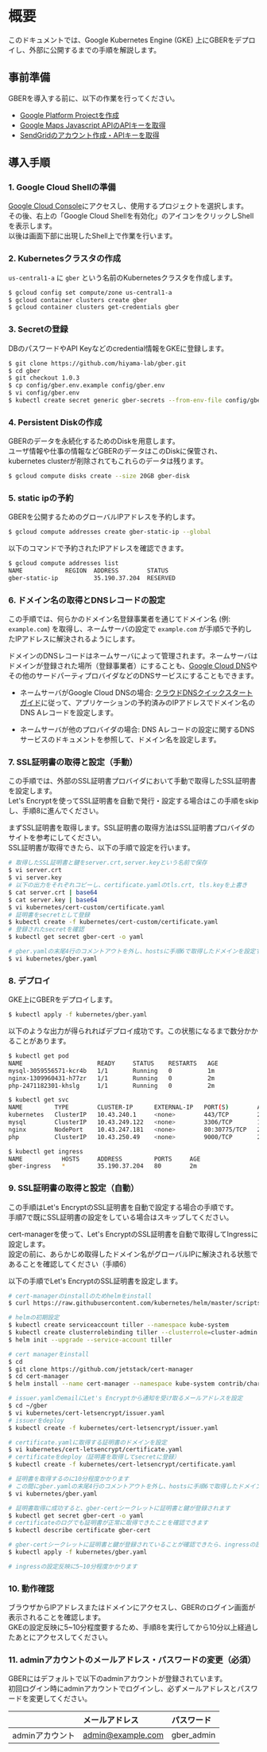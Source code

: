 # 概要

このドキュメントでは、Google Kubernetes Engine (GKE) 上にGBERをデプロイし、外部に公開するまでの手順を解説します。

## 事前準備

GBERを導入する前に、以下の作業を行ってください。

* [Google Platform Projectを作成](https://cloud.google.com/resource-manager/docs/creating-managing-projects)
* [Google Maps Javascript APIのAPIキーを取得](https://developers.google.com/maps/documentation/javascript/get-api-key#key)
* [SendGridのアカウント作成・APIキーを取得](https://sendgrid.kke.co.jp/plan/)

## 導入手順

### 1. Google Cloud Shellの準備

[Google Cloud Console](https://console.cloud.google.com)にアクセスし、使用するプロジェクトを選択します。  
その後、右上の「Google Cloud Shellを有効化」のアイコンをクリックしShellを表示します。  
以後は画面下部に出現したShell上で作業を行います。

### 2. Kubernetesクラスタの作成

`us-central1-a` に `gber` という名前のKubernetesクラスタを作成します。

```bash
$ gcloud config set compute/zone us-central1-a
$ gcloud container clusters create gber
$ gcloud container clusters get-credentials gber
```

### 3. Secretの登録

DBのパスワードやAPI Keyなどのcredential情報をGKEに登録します。

```bash
$ git clone https://github.com/hiyama-lab/gber.git
$ cd gber
$ git checkout 1.0.3
$ cp config/gber.env.example config/gber.env
$ vi config/gber.env
$ kubectl create secret generic gber-secrets --from-env-file config/gber.env
```

### 4. Persistent Diskの作成

GBERのデータを永続化するためのDiskを用意します。  
ユーザ情報や仕事の情報などGBERのデータはこのDiskに保管され、kubernetes clusterが削除されてもこれらのデータは残ります。

```bash
$ gcloud compute disks create --size 20GB gber-disk
```

### 5. static ipの予約

GBERを公開するためのグローバルIPアドレスを予約します。

```bash
$ gcloud compute addresses create gber-static-ip --global
```

以下のコマンドで予約されたIPアドレスを確認できます。

```bash
$ gcloud compute addresses list
NAME            REGION  ADDRESS        STATUS
gber-static-ip          35.190.37.204  RESERVED
```

### 6. ドメイン名の取得とDNSレコードの設定

この手順では、何らかのドメイン名登録事業者を通じてドメイン名 (例: `example.com`) を取得し、ネームサーバの設定で `example.com` が手順5で予約したIPアドレスに解決されるようにします。

ドメインのDNSレコードはネームサーバによって管理されます。ネームサーバはドメインが登録された場所（登録事業者）にすることも、[Google Cloud DNS](https://cloud.google.com/dns/)やその他のサードパーティプロバイダなどのDNSサービスにすることもできます。

* ネームサーバがGoogle Cloud DNSの場合: [クラウドDNSクイックスタートガイド](https://cloud.google.com/dns/quickstart#create_a_new_record)に従って、アプリケーションの予約済みのIPアドレスでドメイン名のDNS Aレコードを設定します。

* ネームサーバが他のプロバイダの場合: DNS Aレコードの設定に関するDNSサービスのドキュメントを参照して、ドメイン名を設定します。

### 7. SSL証明書の取得と設定（手動）

この手順では、外部のSSL証明書プロバイダにおいて手動で取得したSSL証明書を設定します。  
Let's Encryptを使ってSSL証明書を自動で発行・設定する場合はこの手順をskipし、手順8に進んでください。

まずSSL証明書を取得します。SSL証明書の取得方法はSSL証明書プロバイダのサイトを参考にしてください。  
SSL証明書が取得できたら、以下の手順で設定を行います。

```bash
# 取得したSSL証明書と鍵をserver.crt,server.keyという名前で保存
$ vi server.crt
$ vi server.key
# 以下の出力をそれぞれコピーし、certificate.yamlのtls.crt, tls.keyを上書き
$ cat server.crt | base64
$ cat server.key | base64
$ vi kubernetes/cert-custom/certificate.yaml
# 証明書をsecretとして登録
$ kubectl create -f kubernetes/cert-custom/certificate.yaml
# 登録されたsecretを確認
$ kubectl get secret gber-cert -o yaml

# gber.yamlの末尾4行のコメントアウトを外し、hostsに手順6で取得したドメインを設定する
$ vi kubernetes/gber.yaml
```
 
### 8. デプロイ

GKE上にGBERをデプロイします。

```bash
$ kubectl apply -f kubernetes/gber.yaml
```

以下のような出力が得られればデプロイ成功です。この状態になるまで数分かかることがあります。

```bash
$ kubectl get pod
NAME                     READY     STATUS    RESTARTS   AGE
mysql-3059556571-kcr4b   1/1       Running   0          1m
nginx-1309960431-h77zr   1/1       Running   0          2m
php-2471182301-khslg     1/1       Running   0          2m

$ kubectl get svc
NAME         TYPE        CLUSTER-IP      EXTERNAL-IP   PORT(S)        AGE
kubernetes   ClusterIP   10.43.240.1     <none>        443/TCP        24m
mysql        ClusterIP   10.43.249.122   <none>        3306/TCP       1m
nginx        NodePort    10.43.247.181   <none>        80:30775/TCP   2m
php          ClusterIP   10.43.250.49    <none>        9000/TCP       2m

$ kubectl get ingress
NAME           HOSTS     ADDRESS         PORTS     AGE
gber-ingress   *         35.190.37.204   80        2m
```

### 9. SSL証明書の取得と設定（自動）

この手順はLet's EncryptのSSL証明書を自動で設定する場合の手順です。  
手順7で既にSSL証明書の設定をしている場合はスキップしてください。

cert-managerを使って、Let's EncryptのSSL証明書を自動で取得してIngressに設定します。    
設定の前に、あらかじめ取得したドメイン名がグローバルIPに解決される状態であることを確認してください（手順6）

以下の手順でLet's EncryptのSSL証明書を設定します。

```bash
# cert-managerのinstallのためhelmをinstall
$ curl https://raw.githubusercontent.com/kubernetes/helm/master/scripts/get | bash

# helmの初期設定
$ kubectl create serviceaccount tiller --namespace kube-system
$ kubectl create clusterrolebinding tiller --clusterrole=cluster-admin --serviceaccount=kube-system:tiller
$ helm init --upgrade --service-account tiller

# cert managerをinstall
$ cd
$ git clone https://github.com/jetstack/cert-manager
$ cd cert-manager
$ helm install --name cert-manager --namespace kube-system contrib/charts/cert-manager

# issuer.yamlのemailにLet's Encryptから通知を受け取るメールアドレスを設定
$ cd ~/gber
$ vi kubernetes/cert-letsencrypt/issuer.yaml
# issuerをdeploy
$ kubectl create -f kubernetes/cert-letsencrypt/issuer.yaml

# certificate.yamlに取得する証明書のドメインを設定
$ vi kubernetes/cert-letsencrypt/certificate.yaml
# certificateをdeploy（証明書を取得してsecretに登録）
$ kubectl create -f kubernetes/cert-letsencrypt/certificate.yaml

# 証明書を取得するのに10分程度かかります
# この間にgber.yamlの末尾4行のコメントアウトを外し、hostsに手順6で取得したドメインを設定しておきます
$ vi kubernetes/gber.yaml

# 証明書取得に成功すると、gber-certシークレットに証明書と鍵が登録されます
$ kubectl get secret gber-cert -o yaml 
# certificateのログでも証明書が正常に取得できたことを確認できます
$ kubectl describe certificate gber-cert

# gber-certシークレットに証明書と鍵が登録されていることが確認できたら、ingressの設定を更新します
$ kubectl apply -f kubernetes/gber.yaml

# ingressの設定反映に5~10分程度かかります
```

### 10. 動作確認

ブラウザからIPアドレスまたはドメインにアクセスし、GBERのログイン画面が表示されることを確認します。  
GKEの設定反映に5~10分程度要するため、手順8を実行してから10分以上経過したあとにアクセスしてください。

### 11. adminアカウントのメールアドレス・パスワードの変更（必須）
GBERにはデフォルトで以下のadminアカウントが登録されています。  
初回ログイン時にadminアカウントでログインし、必ずメールアドレスとパスワードを変更してください。

|       | メールアドレス        | パスワード |
| :---- | :---------------- | :------- |
| adminアカウント | admin@example.com | gber_admin |
